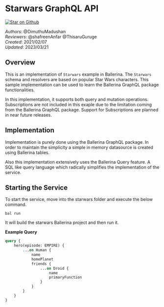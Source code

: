 # Starwars GraphQL API

[![Star on Github](https://img.shields.io/badge/-Star%20on%20Github-blue?style=social&logo=github)](https://github.com/ballerina-platform/module-ballerina-graphql)

_Authors_: @DimuthuMadushan  
_Reviewers_: @shafreenAnfar @ThisaruGuruge  
_Created_: 2021/02/07  
_Updated_: 2023/03/21

## Overview
 
This is an implementation of `Starwars` example in Ballerina. The `Starwars` schema and resolvers are based on popular Star Wars characters. This sample implementation can be used to learn the Ballerina GraphQL package functionalities.

In this implementation, it supports both query and mutation operations. Subscriptions are not included in this exaple due to the limitation coming from the Ballerina GraphQL package. Support for Subscriptions are planned in near future releases.
 
## Implementation
 
Implementation is purely done using the Ballerina GraphQL package. In order to maintain the simplicity a simple in memory datasource is created using Ballerina tables.
 
Also this implementation extensively uses the Ballerina Query feature. A SQL like query language which radically simplifies the implementation of the service.
 
## Starting the Service
 
To start the service, move into the starwars folder and execute the below command.
 
```shell
bal run
```
 
It will build the starwars Ballerina project and then run it.

**Example Query**
 
```graphql
query {
    hero(episode: EMPIRE) {
        ...on Human {
            name
            homePlanet
            friends {
                ...on Droid {
                    name
                    primaryFunction
                }
            }
        }
    }
}
```

